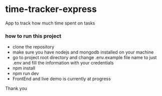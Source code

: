 ﻿# time-tracker-express

App to track how much time spent on tasks

### how to run this project
- clone the repository
- make sure you have nodejs and mongodb installed on your machine
- go to project root directory and change .env.example file name to just .env and fill the information with your credentials
- npm install
- npm run dev 
- FrontEnd and live demo is currently at progress



Thank you
